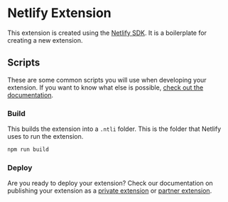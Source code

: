 # Netlify Extension

This extension is created using the [Netlify SDK](https://sdk.netlify.com/get-started/introduction/). It is a boilerplate for creating a new extension.

## Scripts

These are some common scripts you will use when developing your extension. If you want to know what else is possible, [check out the documentation](https://sdk.netlify.com/netlify-sdk-utility-tools-reference/).

### Build

This builds the extension into a `.ntli` folder. This is the folder that Netlify uses to run the extension.

```bash
npm run build
```


### Deploy

Are you ready to deploy your extension? Check our documentation on publishing your extension as a [private extension](https://sdk.netlify.com/publish/private-extensions/) or [partner extension](https://sdk.netlify.com/publish/partner-extensions/).
